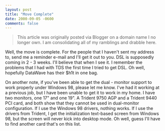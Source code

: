 ```yaml
---
layout: post
title: "Move Complete"
date: 2000-09-05 -0600
comments: false
---
```


> This article was originally posted via Blogger on a domain name I no longer own.  I am consolidating all of my ramblings and drabble here.

Well, the move is complete. For the people that I haven't sent my address to, send me a reminder e-mail and I'll get it out to you. DSL is supposedly coming in 2 - 3 weeks. I'll believe that when I see it. I remember the problems that I had with TDS the first time I tried to get DSL. Oh well, hopefully DataWave has their $h1t in one bag. 

On another note, if you've been able to get the dual - monitor support to work properly under Windows 98, please let me know. I've had it working at a previous job, but I have been unable to get it to work in my home. I have two monitors, one 17" and one 19". A Trident 9750 AGP and a Trident 9440 PCI card, and both show that they cannot be used in dual-monitor configuration. If I use the Windows 98 drivers, nothing works. If I use the drivers from Trident, I get the initialization text-based screen from Windows 98, but the screen will never kick into desktop mode. Oh well, guess I'll have to find another card that's on this list.